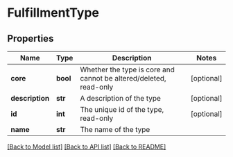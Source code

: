 # FulfillmentType

## Properties
Name | Type | Description | Notes
------------ | ------------- | ------------- | -------------
**core** | **bool** | Whether the type is core and cannot be altered/deleted, read-only | [optional] 
**description** | **str** | A description of the type | [optional] 
**id** | **int** | The unique id of the type, read-only | [optional] 
**name** | **str** | The name of the type | 

[[Back to Model list]](../README.md#documentation-for-models) [[Back to API list]](../README.md#documentation-for-api-endpoints) [[Back to README]](../README.md)


